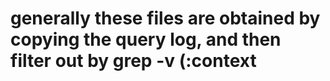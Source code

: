 # generally these files are obtained by copying the query log, and then filter out by grep -v \(:context

